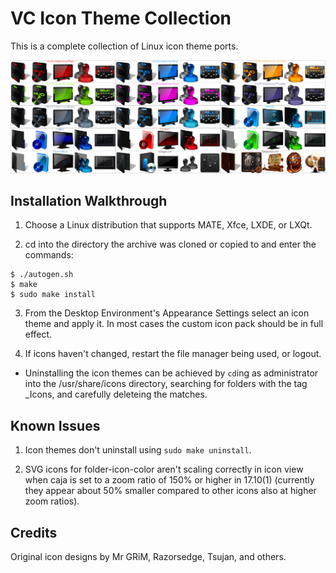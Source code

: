 VC Icon Theme Collection
========================
This is a complete collection of Linux icon theme ports.

![VC_Icon_Theme_Collection](https://github.com/OliverKurz/vc-icon-theme-collection/raw/master/images/Preview.png)

Installation Walkthrough
------------------------
1. Choose a Linux distribution that supports MATE, Xfce, LXDE, or LXQt.

2. cd into the directory the archive was cloned or copied to and enter the commands:

```
$ ./autogen.sh
$ make
$ sudo make install
```

3. From the Desktop Environment's Appearance Settings select an icon theme and apply it. In most cases the custom icon pack should be in full effect.

4. If icons haven't changed, restart the file manager being used, or logout.

* Uninstalling the icon themes can be achieved by `cd`ing as administrator into the /usr/share/icons directory, searching for folders with the tag _Icons, and carefully deleteing the matches.

Known Issues
------------
1. Icon themes don't uninstall using `sudo make uninstall`.

2. SVG icons for folder-icon-color aren't scaling correctly in icon view when caja is set to a zoom ratio of 150% or higher in 17.10(1) (currently they appear about 50% smaller compared to other icons also at higher zoom ratios).

Credits
--------
Original icon designs by Mr GRiM, Razorsedge, Tsujan, and others.